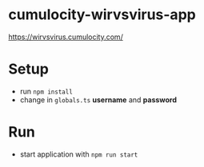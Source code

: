 # cumulocity-wirvsvirus-app

https://wirvsvirus.cumulocity.com/

# Setup
- run `npm install`
- change in `globals.ts` **username** and **password**

# Run
- start application with `npm run start`
